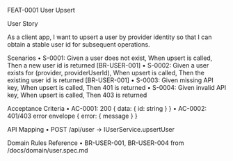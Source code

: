 FEAT-0001 User Upsert

User Story

As a client app, I want to upsert a user by provider identity so that I can obtain a stable user id for subsequent operations.

Scenarios
	• S-0001: Given a user does not exist, When upsert is called, Then a new user id is returned [BR-USER-001]
	• S-0002: Given a user exists for (provider, providerUserId), When upsert is called, Then the existing user id is returned [BR-USER-001]
	• S-0003: Given missing API key, When upsert is called, Then 401 is returned
	• S-0004: Given invalid API key, When upsert is called, Then 403 is returned

Acceptance Criteria
	• AC-0001: 200 { data: { id: string } }
	• AC-0002: 401/403 error envelope { error: { message } }

API Mapping
	• POST /api/user → IUserService.upsertUser

Domain Rules Reference
	• BR-USER-001, BR-USER-004 from /docs/domain/user.spec.md
